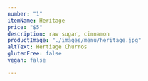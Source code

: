 ```yaml
---
number: "1"
itemName: Heritage
price: "$5"
description: raw sugar, cinnamon
productImage: "./images/menu/heritage.jpg"
altText: Hertiage Churros
glutenFree: false
vegan: false

---
```

